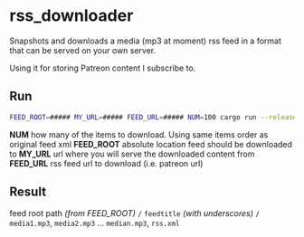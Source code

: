 # rss_downloader

Snapshots and downloads a media (mp3 at moment) rss feed in a format that can be served on your own server.

Using it for storing Patreon content I subscribe to.

## Run
```sh
FEED_ROOT=##### MY_URL=##### FEED_URL=##### NUM=100 cargo run --release
```

**NUM** how many of the items to download. Using same items order as original feed xml
**FEED_ROOT** absolute location feed should be downloaded to
**MY_URL** url where you will serve the downloaded content from
**FEED_URL** rss feed url to download (i.e. patreon url)

## Result

feed root path _(from FEED_ROOT)_ `/` `feedtitle` _(with underscores)_ `/` `media1.mp3`, `media2.mp3` ... `median.mp3`, `rss.xml`
